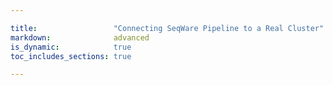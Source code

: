 ```yaml
---

title:                 "Connecting SeqWare Pipeline to a Real Cluster"
markdown:              advanced
is_dynamic:            true
toc_includes_sections: true

---
```



